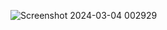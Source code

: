 ![Screenshot 2024-03-04 002929](https://github-production-user-asset-6210df.s3.amazonaws.com/86911300/309573833-7821da02-b019-4a81-97fb-01bb2fad1007.png?X-Amz-Algorithm=AWS4-HMAC-SHA256&X-Amz-Credential=AKIAVCODYLSA53PQK4ZA%2F20250318%2Fus-east-1%2Fs3%2Faws4_request&X-Amz-Date=20250318T165501Z&X-Amz-Expires=300&X-Amz-Signature=887316a4a576d16825d245daa2b24a5b21c15052eec05e0cc3fed6e06dbed83f&X-Amz-SignedHeaders=host)
